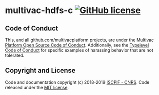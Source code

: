 # multivac-hdfs-c [![GitHub license](https://img.shields.io/badge/license-MIT-blue.svg)](https://github.com/multivacplatform/multivac-hdfs-c/blob/master/LICENSE)

## Code of Conduct

This, and all github.com/multivacplatform projects, are under the [Multivac Platform Open Source Code of Conduct](https://github.com/multivacplatform/code-of-conduct/blob/master/code-of-conduct.md). Additionally, see the [Typelevel Code of Conduct](http://typelevel.org/conduct) for specific examples of harassing behavior that are not tolerated.

## Copyright and License

Code and documentation copyright (c) 2018-2019 [ISCPIF - CNRS](http://iscpif.fr). Code released under the [MIT license](https://github.com/multivacplatform/multivac-hdfs-c/blob/master/LICENSE).
